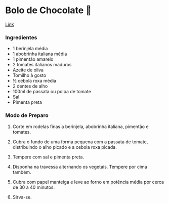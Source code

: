 # Bolo de Chocolate :birthday:

[Link](https://www.tastemade.com.br/programas/comida-de-cinema/bolo-de-chocolate-de-matilda)



### Ingredientes

- 1 berinjela média
- 1 abobrinha italiana média 
- 1 pimentão amarelo 
- 2 tomates italianos maduros  
- Azeite de oliva 
- Tomilho à gosto  
- ½  cebola roxa média 
- 2 dentes de alho  
- 100ml de passata ou polpa de tomate 
- Sal  
- Pimenta preta



### Modo de Preparo

1. Corte em rodelas finas a berinjela, abobrinha italiana, pimentão e tomates. 

2. Cubra o fundo de uma forma pequena com a passata de tomate, distribuindo o alho picado e a cebola roxa picada.   

3. Tempere com sal e pimenta preta.  

4. Disponha na travessa alternando os vegetais. Tempere por cima também.  

5. Cubra com papel manteiga e leve ao forno em potência média por cerca de 30 a 40 minutos.

6. Sirva-se.

   
